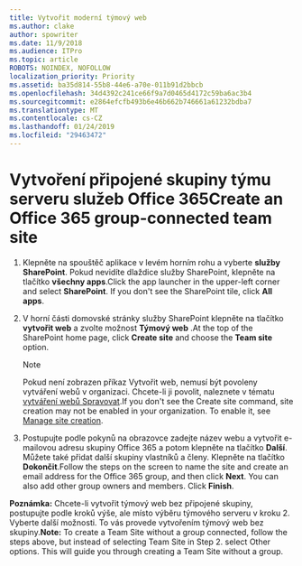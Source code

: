 ```yaml
---
title: Vytvořit moderní týmový web
ms.author: clake
author: spowriter
ms.date: 11/9/2018
ms.audience: ITPro
ms.topic: article
ROBOTS: NOINDEX, NOFOLLOW
localization_priority: Priority
ms.assetid: ba35d814-55b8-44e6-a70e-011b91d2bbcb
ms.openlocfilehash: 34d4392c241ce66f9a7d0465d4172c59ba6ac3b4
ms.sourcegitcommit: e2864efcfb493b6e46b662b746661a61232bdba7
ms.translationtype: MT
ms.contentlocale: cs-CZ
ms.lasthandoff: 01/24/2019
ms.locfileid: "29463472"
---
```

# <a name="create-an-office-365-group-connected-team-site"></a><span data-ttu-id="60526-102">Vytvoření připojené skupiny týmu serveru služeb Office 365</span><span class="sxs-lookup"><span data-stu-id="60526-102">Create an Office 365 group-connected team site</span></span>

1. <span data-ttu-id="60526-p101">Klepněte na spouštěč aplikace v levém horním rohu a vyberte **služby SharePoint**. Pokud nevidíte dlaždice služby SharePoint, klepněte na tlačítko **všechny apps**.</span><span class="sxs-lookup"><span data-stu-id="60526-p101">Click the app launcher in the upper-left corner and select **SharePoint**. If you don't see the SharePoint tile, click **All apps**.</span></span>
    
2. <span data-ttu-id="60526-105">V horní části domovské stránky služby SharePoint klepněte na tlačítko **vytvořit web** a zvolte možnost **Týmový web** .</span><span class="sxs-lookup"><span data-stu-id="60526-105">At the top of the SharePoint home page, click **Create site** and choose the **Team site** option.</span></span> 
    
    > [!NOTE]
    > <span data-ttu-id="60526-p102">Pokud není zobrazen příkaz Vytvořit web, nemusí být povoleny vytváření webů v organizaci. Chcete-li ji povolit, naleznete v tématu [vytváření webů Spravovat](https://go.microsoft.com/fwlink/?linkid=2009644).</span><span class="sxs-lookup"><span data-stu-id="60526-p102">If you don't see the Create site command, site creation may not be enabled in your organization. To enable it, see [Manage site creation](https://go.microsoft.com/fwlink/?linkid=2009644).</span></span> 
  
3. <span data-ttu-id="60526-p103">Postupujte podle pokynů na obrazovce zadejte název webu a vytvořit e-mailovou adresu skupiny Office 365 a potom klepněte na tlačítko **Další**. Můžete také přidat další skupiny vlastníků a členy. Klepněte na tlačítko **Dokončit**.</span><span class="sxs-lookup"><span data-stu-id="60526-p103">Follow the steps on the screen to name the site and create an email address for the Office 365 group, and then click **Next**. You can also add other group owners and members. Click **Finish**.</span></span>
  
 <span data-ttu-id="60526-p104">**Poznámka:** Chcete-li vytvořit týmový web bez připojené skupiny, postupujte podle kroků výše, ale místo výběru týmového serveru v kroku 2. Vyberte další možnosti. To vás provede vytvořením týmový web bez skupiny.</span><span class="sxs-lookup"><span data-stu-id="60526-p104">**Note:** To create a Team Site without a group connected, follow the steps above, but instead of selecting Team Site in Step 2. select Other options. This will guide you through creating a Team Site without a group.</span></span> 
    

